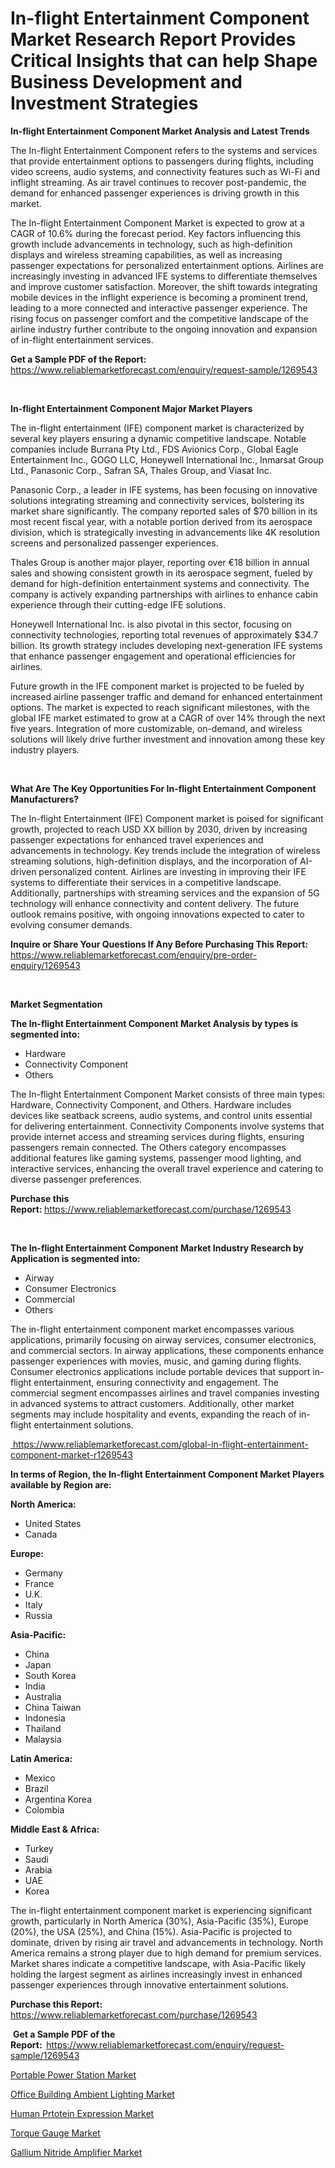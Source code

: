 <p><h1>In-flight Entertainment Component Market Research Report Provides Critical Insights that can help Shape Business Development and Investment Strategies</h1></p><p><strong>In-flight Entertainment Component Market Analysis and Latest Trends</strong></p>
<p><p>The In-flight Entertainment Component refers to the systems and services that provide entertainment options to passengers during flights, including video screens, audio systems, and connectivity features such as Wi-Fi and inflight streaming. As air travel continues to recover post-pandemic, the demand for enhanced passenger experiences is driving growth in this market. </p><p>The In-flight Entertainment Component Market is expected to grow at a CAGR of 10.6% during the forecast period. Key factors influencing this growth include advancements in technology, such as high-definition displays and wireless streaming capabilities, as well as increasing passenger expectations for personalized entertainment options. Airlines are increasingly investing in advanced IFE systems to differentiate themselves and improve customer satisfaction. Moreover, the shift towards integrating mobile devices in the inflight experience is becoming a prominent trend, leading to a more connected and interactive passenger experience. The rising focus on passenger comfort and the competitive landscape of the airline industry further contribute to the ongoing innovation and expansion of in-flight entertainment services.</p></p>
<p><strong>Get a Sample PDF of the Report:&nbsp;</strong> <a href="https://www.reliablemarketforecast.com/enquiry/request-sample/1269543?utm_campaign=1124&utm_medium=2&utm_source=Github&utm_content=ia&utm_term=30092024&utm_id=in-flight-entertainment-component">https://www.reliablemarketforecast.com/enquiry/request-sample/1269543</a></p>
<p>&nbsp;</p>
<p><strong>In-flight Entertainment Component Major Market Players</strong></p>
<p><p>The in-flight entertainment (IFE) component market is characterized by several key players ensuring a dynamic competitive landscape. Notable companies include Burrana Pty Ltd., FDS Avionics Corp., Global Eagle Entertainment Inc., GOGO LLC, Honeywell International Inc., Inmarsat Group Ltd., Panasonic Corp., Safran SA, Thales Group, and Viasat Inc.</p><p>Panasonic Corp., a leader in IFE systems, has been focusing on innovative solutions integrating streaming and connectivity services, bolstering its market share significantly. The company reported sales of $70 billion in its most recent fiscal year, with a notable portion derived from its aerospace division, which is strategically investing in advancements like 4K resolution screens and personalized passenger experiences.</p><p>Thales Group is another major player, reporting over €18 billion in annual sales and showing consistent growth in its aerospace segment, fueled by demand for high-definition entertainment systems and connectivity. The company is actively expanding partnerships with airlines to enhance cabin experience through their cutting-edge IFE solutions.</p><p>Honeywell International Inc. is also pivotal in this sector, focusing on connectivity technologies, reporting total revenues of approximately $34.7 billion. Its growth strategy includes developing next-generation IFE systems that enhance passenger engagement and operational efficiencies for airlines.</p><p>Future growth in the IFE component market is projected to be fueled by increased airline passenger traffic and demand for enhanced entertainment options. The market is expected to reach significant milestones, with the global IFE market estimated to grow at a CAGR of over 14% through the next five years. Integration of more customizable, on-demand, and wireless solutions will likely drive further investment and innovation among these key industry players.</p></p>
<p>&nbsp;</p>
<p><strong>What Are The Key Opportunities For In-flight Entertainment Component Manufacturers?</strong></p>
<p><p>The In-flight Entertainment (IFE) Component market is poised for significant growth, projected to reach USD XX billion by 2030, driven by increasing passenger expectations for enhanced travel experiences and advancements in technology. Key trends include the integration of wireless streaming solutions, high-definition displays, and the incorporation of AI-driven personalized content. Airlines are investing in improving their IFE systems to differentiate their services in a competitive landscape. Additionally, partnerships with streaming services and the expansion of 5G technology will enhance connectivity and content delivery. The future outlook remains positive, with ongoing innovations expected to cater to evolving consumer demands.</p></p>
<p><strong>Inquire or Share Your Questions If Any Before Purchasing This Report:</strong> <a href="https://www.reliablemarketforecast.com/enquiry/pre-order-enquiry/1269543?utm_campaign=1124&utm_medium=2&utm_source=Github&utm_content=ia&utm_term=30092024&utm_id=in-flight-entertainment-component">https://www.reliablemarketforecast.com/enquiry/pre-order-enquiry/1269543</a></p>
<p>&nbsp;</p>
<p><strong>Market Segmentation</strong></p>
<p><strong>The In-flight Entertainment Component Market Analysis by types is segmented into:</strong></p>
<p><ul><li>Hardware</li><li>Connectivity Component</li><li>Others</li></ul></p>
<p><p>The In-flight Entertainment Component Market consists of three main types: Hardware, Connectivity Component, and Others. Hardware includes devices like seatback screens, audio systems, and control units essential for delivering entertainment. Connectivity Components involve systems that provide internet access and streaming services during flights, ensuring passengers remain connected. The Others category encompasses additional features like gaming systems, passenger mood lighting, and interactive services, enhancing the overall travel experience and catering to diverse passenger preferences.</p></p>
<p><strong>Purchase this Report:&nbsp;</strong><a href="https://www.reliablemarketforecast.com/purchase/1269543?utm_campaign=1124&utm_medium=2&utm_source=Github&utm_content=ia&utm_term=30092024&utm_id=in-flight-entertainment-component">https://www.reliablemarketforecast.com/purchase/1269543</a></p>
<p>&nbsp;</p>
<p><strong>The In-flight Entertainment Component Market Industry Research by Application is segmented into:</strong></p>
<p><ul><li>Airway</li><li>Consumer Electronics</li><li>Commercial</li><li>Others</li></ul></p>
<p><p>The in-flight entertainment component market encompasses various applications, primarily focusing on airway services, consumer electronics, and commercial sectors. In airway applications, these components enhance passenger experiences with movies, music, and gaming during flights. Consumer electronics applications include portable devices that support in-flight entertainment, ensuring connectivity and engagement. The commercial segment encompasses airlines and travel companies investing in advanced systems to attract customers. Additionally, other market segments may include hospitality and events, expanding the reach of in-flight entertainment solutions.</p></p>
<p><a href="https://www.reliablemarketforecast.com/global-in-flight-entertainment-component-market-r1269543?utm_campaign=1124&utm_medium=2&utm_source=Github&utm_content=ia&utm_term=30092024&utm_id=in-flight-entertainment-component">&nbsp;https://www.reliablemarketforecast.com/global-in-flight-entertainment-component-market-r1269543</a></p>
<p><strong>In terms of Region, the In-flight Entertainment Component Market Players available by Region are:</strong></p>
<p>
    <p> <strong> North America: </strong>
        <ul>
            <li>United States</li>
            <li>Canada</li>
        </ul>
        </p> 
    <p> <strong> Europe: </strong>
        <ul>
            <li>Germany</li>
            <li>France</li>
            <li>U.K.</li>
            <li>Italy</li>
            <li>Russia</li>
        </ul>
        </p> 
    <p> <strong> Asia-Pacific: </strong>
        <ul>
            <li>China</li>
            <li>Japan</li>
            <li>South Korea</li>
            <li>India</li>
            <li>Australia</li>
            <li>China Taiwan</li>
            <li>Indonesia</li>
            <li>Thailand</li>
            <li>Malaysia</li>
        </ul>
        </p> 
    <p> <strong> Latin America: </strong>
        <ul>
            <li>Mexico</li>
            <li>Brazil</li>
            <li>Argentina Korea</li>
            <li>Colombia</li>
        </ul>
        </p> 
    <p> <strong> Middle East & Africa: </strong>
        <ul>
            <li>Turkey</li>
            <li>Saudi</li>
            <li>Arabia</li>
            <li>UAE</li>
            <li>Korea</li>
        </ul>
    </p>
    </p>
<p><p>The in-flight entertainment component market is experiencing significant growth, particularly in North America (30%), Asia-Pacific (35%), Europe (20%), the USA (25%), and China (15%). Asia-Pacific is projected to dominate, driven by rising air travel and advancements in technology. North America remains a strong player due to high demand for premium services. Market shares indicate a competitive landscape, with Asia-Pacific likely holding the largest segment as airlines increasingly invest in enhanced passenger experiences through innovative entertainment solutions.</p></p>
<p><strong>Purchase this Report: </strong><a href="https://www.reliablemarketforecast.com/purchase/1269543?utm_campaign=1124&utm_medium=2&utm_source=Github&utm_content=ia&utm_term=30092024&utm_id=in-flight-entertainment-component">https://www.reliablemarketforecast.com/purchase/1269543</a></p>
<p>&nbsp;<strong>Get a Sample PDF of the Report:&nbsp;&nbsp;</strong><a href="https://www.reliablemarketforecast.com/enquiry/request-sample/1269543?utm_campaign=1124&utm_medium=2&utm_source=Github&utm_content=ia&utm_term=30092024&utm_id=in-flight-entertainment-component">https://www.reliablemarketforecast.com/enquiry/request-sample/1269543</a></p>
<p><strong></strong></p>
<p><p><a href="https://www.linkedin.com/pulse/global-portable-power-station-market-trends-forecasts-zd5cc?utm_campaign=1124&utm_medium=2&utm_source=Github&utm_content=ia&utm_term=30092024&utm_id=in-flight-entertainment-component">Portable Power Station Market</a></p><p><a href="https://github.com/MegiMusaj575/Market-Research-Report-List-1/blob/main/office-building-ambient-lighting-market.md?utm_campaign=1124&utm_medium=2&utm_source=Github&utm_content=ia&utm_term=30092024&utm_id=in-flight-entertainment-component">Office Building Ambient Lighting Market</a></p><p><a href="https://github.com/eustaciaism/Market-Research-Report-List-1/blob/main/human-prtotein-expression-market.md?utm_campaign=1124&utm_medium=2&utm_source=Github&utm_content=ia&utm_term=30092024&utm_id=in-flight-entertainment-component">Human Prtotein Expression Market</a></p><p><a href="https://www.linkedin.com/pulse/torque-gauge-market-size-share-analysis-growth-trends-forecasts-hvove?utm_campaign=1124&utm_medium=2&utm_source=Github&utm_content=ia&utm_term=30092024&utm_id=in-flight-entertainment-component">Torque Gauge Market</a></p><p><a href="https://issuu.com/reportprime-2/docs/gallium-nitride-amplifier-market-si_14eda96de47bce?utm_campaign=1124&utm_medium=2&utm_source=Github&utm_content=ia&utm_term=30092024&utm_id=in-flight-entertainment-component">Gallium Nitride Amplifier Market</a></p></p>